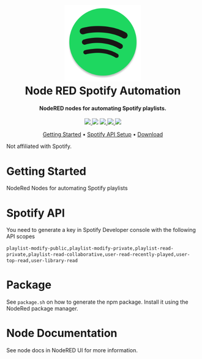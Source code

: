 <h1 align="center">
  <br>
  <img src="https://raw.githubusercontent.com/danobot/node-red-spotify-automation/master/spotify.png" alt="Spotify Logo" width="200">
  <br>
  Node RED Spotify Automation
  <br>
</h1>

<h4 align="center">NodeRED nodes for automating Spotify playlists.</h4>

<p align="center">
  <a href="#">
    <img src="https://img.shields.io/github/package-json/v/danobot/node-red-spotify-automation?style=flat-square">
  </a>
  <a href="https://github.com/danobot/node-red-spotify-automation/releases/latest">
    <img src="https://img.shields.io/github/downloads/danobot/node-red-spotify-automation/total.svg?style=flat-square&color=green"></a>
  <a href="https://github.com/danobot/node-red-spotify-automation/blob/develop/COPYING">
      <img src="https://img.shields.io/github/license/danobot/node-red-spotify-automation.svg?style=flat-square">
  </a>
  <a href="https://paypal.me/danielb160">
    <img src="https://img.shields.io/badge/donate-PayPal-blue.svg?style=flat-square">
  </a>
  <a href="https://gofund.me/7a2487d5">
    <img src="https://img.shields.io/badge/donate-GoFundMe-orange?style=flat-square">
  </a>
</p>

<p align="center">
  <a href="#getting-started">Getting Started</a> •
  <a href="#spotify-api">Spotify API Setup</a> •
  <a href="https://github.com/danobot/notorious/releases/latest">Download</a>
</p>

Not affiliated with Spotify.

# Getting Started

NodeRed Nodes for automating Spotify playlists

# Spotify API

You need to generate a key in Spotify Developer console with the following API scopes
```
playlist-modify-public,playlist-modify-private,playlist-read-private,playlist-read-collaborative,user-read-recently-played,user-top-read,user-library-read
```

# Package
See `package.sh` on how to generate the npm package.
Install it using the NodeRed package manager.

# Node Documentation
See node docs in NodeRED UI for more information.
